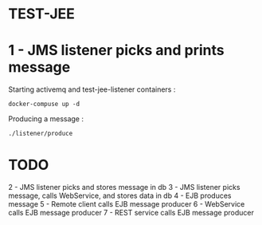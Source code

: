 TEST-JEE
========

# 1 - JMS listener picks and prints message

Starting activemq and test-jee-listener containers :

```
docker-compuse up -d
```

Producing a message :

```
./listener/produce
```

# TODO
2 - JMS listener picks and stores message in db
3 - JMS listener picks message, calls WebService, and stores data in db
4 - EJB produces message
5 - Remote client calls EJB message producer
6 - WebService calls EJB message producer
7 - REST service calls EJB message producer
